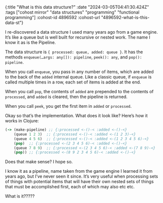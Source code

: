 {:title "What is this data structure?"
 :date "2024-03-05T04:41:30.424Z"
 :tags ["cohost mirror" "data structures" "programming" "functional programming"]
 :cohost-id 4896592
 :cohost-url "4896592-what-is-this-data-st"}

I re-discovered a data structure I used many years ago from a game engine. It’s like a queue but is well built for recursive or nested work. The name I know it as is the Pipeline.

The data structure is `{ processed: queue, added: queue }`. It has the methods `enqueue(…args: any[]): pipeline`, `peek(): any`, and `pop(): pipeline`.

When you call `enqueue`, you pass in any number of items, which are added to the back of the `added` internal queue. Like a classic queue, if `enqueue` is called multiple times in a row, each set of items is added at the end.

When you call `pop`, the contents of `added` are prepended to the contents of `processed`, and `added` is cleared, then the pipeline is returned.

When you call `peek`, you get the first item in `added` or `processed`.

Okay so that’s the implementation. What does it look like? Here’s how it works in Clojure:

```clojure
(-> (make-pipeline) ;; {:processed <-()-< :added <-()-<}
    (queue 1 2 3)  ;; {:processed <-()-< :added <-(1 2 3)-<}
    (queue 4 5 6)  ;; {:processed <-()-< :added <-(1 2 3 4 5 6)-<}
    (pop)  ;; {:processed <-(2 3 4 5 6)-< :added <-()-<}
    (queue 7 8 9)  ;; {:processed <-(2 3 4 5 6)-< :added <-(7 8 9)-<}
    (pop)) ;; {:processed <-(8 9 2 3 4 5 6)-< :added <-()-<}
```

Does that make sense? I hope so.

I know it as a pipeline, name taken from the game engine I learned it from years ago, but I’ve never seen it since. It’s very useful when processing sets of things with potential items that will have their own nested sets of things that must be accomplished first, each of which may also etc etc.

What is it?????